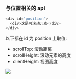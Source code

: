 ### 与位置相关的 api

```js
<div id="position">
  <div>这是可滚动元素</div>
</div>
```

 以下都在 id 为 position 上取值:

* scrollTop: 滚动距离
* scrollHeight: 滚动元素的高度
* clientHeight: 视图高度

![](http://with.muyunyun.cn/b1d611e0509807308f79f5e50fb32de6.jpg)
